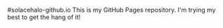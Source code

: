 #solacehalo-github.io
This is my GitHub Pages repository. I'm trying my best to get the hang of it!
